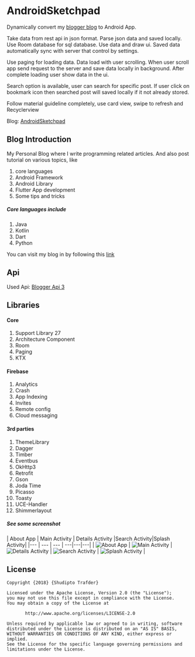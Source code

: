 # AndroidSketchpad

Dynamically convert my [blogger blog](https://androidsketchpad.blogspot.com)
to Android App.

Take data from rest api in json format. Parse json data and saved locally.
Use Room database for sql database. Use data and draw ui. Saved data automatically sync
with server that control by settings.

Use paging for loading data. Data load with user scrolling. When user scroll app send request to the server and save data locally
in background. After complete loading user show data in the ui.

Search option is available, user can search for specific post. If user
click on bookmark icon then searched post will saved locally if it not already stored.

Follow material guideline completely, use card view, swipe to refresh and Recyclerview

Blog: [AndroidSketchpad](https://androsketchpad.blogspot.com/)

## Blog Introduction
My Personal Blog where I write programming related articles. And also post tutorial on various topics, like
1. core languages
2. Android Framework
3. Android Library
4. Flutter App development
5. Some tips and tricks

##### Core languages include
1. Java
2. Kotlin
3. Dart
4. Python

You can visit my blog in by following this [link](https://androsketchpad.blogspot.com/)

## Api
Used Api: [Blogger Api 3](https://developers.google.com/blogger/docs/3.0/getting_started)

## Libraries
#### Core
1. Support Library 27
2. Architecture Component
3. Room
4. Paging
5. KTX

#### Firebase
1. Analytics
2. Crash
3. App Indexing
4. Invites
5. Remote config
6. Cloud messaging

#### 3rd parties
1. ThemeLibrary
2. Dagger
3. Timber
4. Eventbus
5. OkHttp3
6. Retrofit
7. Gson
8. Joda Time
9. Picasso
10. Toasty
11. UCE-Handler
12. Shimmerlayout

##### See some screenshot </br>

| About App | Main Activity | Details Activity |Search Activity|Splash Activity|
|--- | --- | --- | ---|---|---|
| ![About App][sample1] | ![Main Activity][sample2] | ![Details Activity][sample3] | ![Search Activity][sample4] | ![Splash Activity][sample5] |

[sample1]: ../master/img/about.png "App About"
[sample2]: ../master/img/main.png "Mian Activity"
[sample3]: ../master/img/details.png "Details Activity"
[sample4]: ../master/img/search.png "Search Activity"
[sample5]: ../master/img/splash.png "Splash Activity"

## License
    Copyright {2018} {Shudipto Trafder}

    Licensed under the Apache License, Version 2.0 (the "License");
    you may not use this file except in compliance with the License.
    You may obtain a copy of the License at

           http://www.apache.org/licenses/LICENSE-2.0

    Unless required by applicable law or agreed to in writing, software
    distributed under the License is distributed on an "AS IS" BASIS,
    WITHOUT WARRANTIES OR CONDITIONS OF ANY KIND, either express or implied.
    See the License for the specific language governing permissions and
    limitations under the License.





